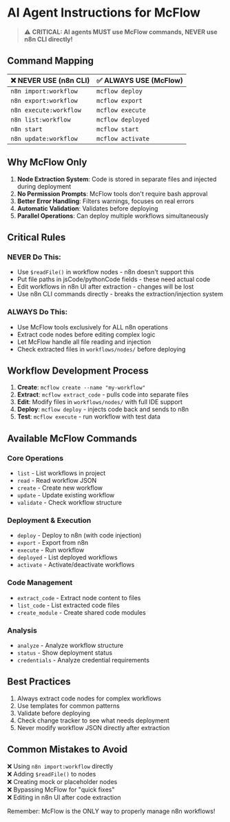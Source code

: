 # AI Agent Instructions for McFlow

> ⚠️ **CRITICAL: AI agents MUST use McFlow commands, NEVER use n8n CLI directly!**

## Command Mapping

| ❌ NEVER USE (n8n CLI) | ✅ ALWAYS USE (McFlow) |
|------------------------|-------------------------|
| `n8n import:workflow`  | `mcflow deploy`         |
| `n8n export:workflow`  | `mcflow export`         |
| `n8n execute:workflow` | `mcflow execute`        |
| `n8n list:workflow`    | `mcflow deployed`       |
| `n8n start`            | `mcflow start`          |
| `n8n update:workflow`  | `mcflow activate`       |

## Why McFlow Only

1. **Node Extraction System**: Code is stored in separate files and injected during deployment
2. **No Permission Prompts**: McFlow tools don't require bash approval
3. **Better Error Handling**: Filters warnings, focuses on real errors
4. **Automatic Validation**: Validates before deploying
5. **Parallel Operations**: Can deploy multiple workflows simultaneously

## Critical Rules

### NEVER Do This:
- Use `$readFile()` in workflow nodes - n8n doesn't support this
- Put file paths in jsCode/pythonCode fields - these need actual code
- Edit workflows in n8n UI after extraction - changes will be lost
- Use n8n CLI commands directly - breaks the extraction/injection system

### ALWAYS Do This:
- Use McFlow tools exclusively for ALL n8n operations
- Extract code nodes before editing complex logic
- Let McFlow handle all file reading and injection
- Check extracted files in `workflows/nodes/` before deploying

## Workflow Development Process

1. **Create**: `mcflow create --name "my-workflow"`
2. **Extract**: `mcflow extract_code` - pulls code into separate files
3. **Edit**: Modify files in `workflows/nodes/` with full IDE support
4. **Deploy**: `mcflow deploy` - injects code back and sends to n8n
5. **Test**: `mcflow execute` - run workflow with test data

## Available McFlow Commands

### Core Operations
- `list` - List workflows in project
- `read` - Read workflow JSON
- `create` - Create new workflow
- `update` - Update existing workflow
- `validate` - Check workflow structure

### Deployment & Execution
- `deploy` - Deploy to n8n (with code injection)
- `export` - Export from n8n
- `execute` - Run workflow
- `deployed` - List deployed workflows
- `activate` - Activate/deactivate workflows

### Code Management
- `extract_code` - Extract node content to files
- `list_code` - List extracted code files
- `create_module` - Create shared code modules

### Analysis
- `analyze` - Analyze workflow structure
- `status` - Show deployment status
- `credentials` - Analyze credential requirements

## Best Practices

1. Always extract code nodes for complex workflows
2. Use templates for common patterns
3. Validate before deploying
4. Check change tracker to see what needs deployment
5. Never modify workflow JSON directly after extraction

## Common Mistakes to Avoid

❌ Using `n8n import:workflow` directly  
❌ Adding `$readFile()` to nodes  
❌ Creating mock or placeholder nodes  
❌ Bypassing McFlow for "quick fixes"  
❌ Editing in n8n UI after code extraction  

Remember: McFlow is the ONLY way to properly manage n8n workflows!